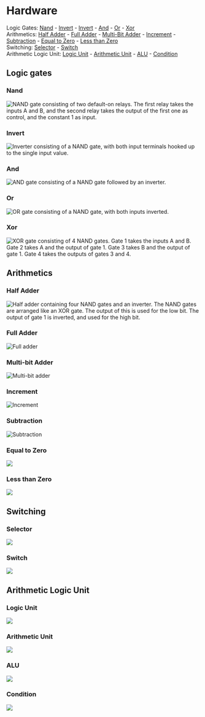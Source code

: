 # Hardware

Logic Gates: [Nand](#nand-gate) - [Invert](#inverter) - [Invert](#inverter) - [And](#and-gate) - [Or](#or-gate) - [Xor](#xor-gate)  
Arithmetics: [Half Adder](#half-adder) - [Full Adder](#full-adder) - [Multi-Bit Adder](#multi-bit-adder) - [Increment](#increment) - [Subtraction](#subtraction) - [Equal to Zero](#equal-zero) - [Less than Zero](#less-zero)  
Switching: [Selector](#selector) - [Switch](#switch)  
Arithmetic Logic Unit: [Logic Unit](#logic-unit) - [Arithmetic Unit](#arith-unit) - [ALU](#alu) - [Condition](#condition)

<a name="logic-gates"></a>

## Logic gates

<a name="nand-gate"></a>

### Nand

![NAND gate consisting of two default-on relays. The first relay takes the inputs A and B, and the second relay takes the output of the first one as control, and the constant 1 as input.](Solutions/Hardware/LogicGates/Nand.png)

<a name="inverter"></a>

### Invert

![Inverter consisting of a NAND gate, with both input terminals hooked up to the single input value.](Solutions/Hardware/LogicGates/Invert.png)

<a name="and-gate"></a>

### And

![AND gate consisting of a NAND gate followed by an inverter.](Solutions/Hardware/LogicGates/And.png)

<a name="or-gate"></a>

### Or

![OR gate consisting of a NAND gate, with both inputs inverted.](Solutions/Hardware/LogicGates/Or.png)

<a name="xor-gate"></a>

### Xor

![XOR gate consisting of 4 NAND gates. Gate 1 takes the inputs A and B. Gate 2 takes A and the output of gate 1. Gate 3 takes B and the output of gate 1. Gate 4 takes the outputs of gates 3 and 4.](Solutions/Hardware/LogicGates//Xor.png)

<a name="arithmetics"></a>

## Arithmetics

<a name="half-adder"></a>

### Half Adder

![Half adder containing four NAND gates and an inverter. The NAND gates are arranged like an XOR gate. The output of this is used for the low bit. The output of gate 1 is inverted, and used for the high bit.](Solutions/Hardware/Arithmetics/HalfAdder.png)

<a name="full-adder"></a>

### Full Adder

![Full adder](Solutions/Hardware/Arithmetics/FullAdder.png)

<a name="multi-bit-adder"></a>

### Multi-bit Adder

![Multi-bit adder](Solutions/Hardware/Arithmetics/MultiBitAdder.png)

<a name="increment"></a>

### Increment

![Increment](Solutions/Hardware/Arithmetics/Increment.png)

<a name="subtraction"></a>

### Subtraction

![Subtraction](Solutions/Hardware/Arithmetics/Subtraction.png)

<a name="equal-zero"></a>

### Equal to Zero

![](Solutions/Hardware/Arithmetics/EqualToZero.png)

<a name="less-zero"></a>

### Less than Zero

![](Solutions/Hardware/Arithmetics/LessThanZero.png)

<a name="switching"></a>

## Switching

<a name="selector"></a>

### Selector

![](Solutions/Hardware/Switching/Selector.png)

<a name="switch"></a>

### Switch

![](Solutions/Hardware/Switching/Switch.png)

## Arithmetic Logic Unit

<a name="logic-unit"></a>

### Logic Unit

![](Solutions/Hardware/ALU/LogicUnit.png)

<a name="arith-unit"></a>

### Arithmetic Unit

![](Solutions/Hardware/ALU/ArithUnit.png)

<a name="alu"></a>

### ALU

![](Solutions/Hardware/ALU/ALU.png)

<a name="condition"></a>

### Condition

![](Solutions/Hardware/ALU/Condition.png)
